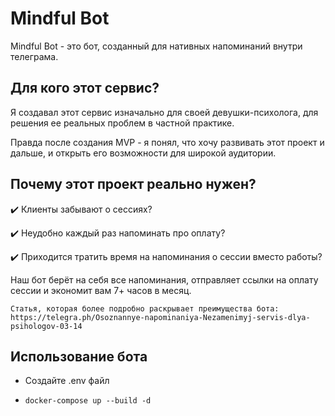 # Mindful Bot





Mindful Bot - это бот, созданный для нативных напоминаний внутри телеграма.

## Для кого этот сервис? 


 

Я создавал этот сервис изначально для своей девушки-психолога, для решения ее реальных проблем в частной практике.

Правда после создания MVP - я понял, что хочу развивать этот проект и дальше, и открыть его возможности для широкой аудитории.

## Почему этот проект реально нужен?




✔️ Клиенты забывают о сессиях?

✔️ Неудобно каждый раз напоминать про оплату?

✔️ Приходится тратить время на напоминания о сессии вместо работы?

Наш бот берёт на себя все напоминания, отправляет ссылки на оплату сессии и экономит вам 7+ часов в месяц.

    Статья, которая более подробно раскрывает преимущества бота: 
    https://telegra.ph/Osoznannye-napominaniya-Nezamenimyj-servis-dlya-psihologov-03-14

##  Использование бота



* Создайте .env файл
* ~~~
  docker-compose up --build -d




